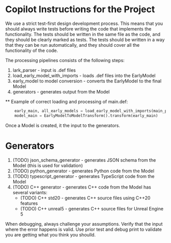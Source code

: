 # Copilot Instructions for the Project
We use a strict test-first design development process. This means that you should always write tests before writing the code that implements the functionality.
The tests should be written in the same file as the code, and they should be clearly marked as tests. The tests should be written in a way that they can be run automatically, and they should cover all the functionality of the code.

The processing pipelines consists of the following steps:
1. lark_parser - input is .def files
2. load_early_model_with_imports - loads .def files into the EarlyModel
3. early_model to model conversion - converts the EarlyModel to the final Model
4. generators - generates output from the Model

** Example of correct loading and processing of main.def:
```python
    early_main, all_early_models = load_early_model_with_imports(main_path)
    model_main = EarlyModelToModelTransform().transform(early_main)

```

Once a Model is created, it the input to the generators.

# Generators
1. (TODO) json_schema_generator - generates JSON schema from the Model (this is used for validation)
2. (TODO) python_generator - generates Python code from the Model
3. (TODO) typescript_generator - generates TypeScript code from the Model
4. (TODO) C++ generator - generates C++ code from the Model has several variants:
   - (TODO) C++ std20 - generates C++ source files using C++20 features
   - (TODO) C++ unreal5 - generates C++ source files for Unreal Engine 5


When debugging, always challenge your assumptions. Verify that the input where the error happens is valid. Use prior test and debug print to validate you are getting what you think you shoulld.